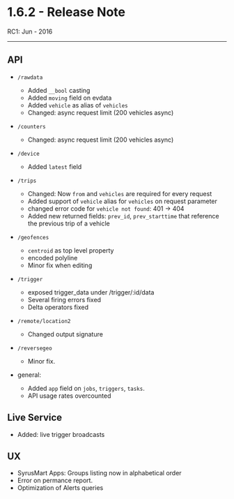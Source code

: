 # 1.6.2 - Release Note
RC1: Jun - 2016


-----
## API

- `/rawdata`
    - Added `__bool` casting
    - Added  `moving` field on evdata
    - Added  `vehicle` as alias of `vehicles`
    - Changed: async request limit (200 vehicles async)

- `/counters`
    - Changed: async request limit (200 vehicles async)

- `/device`
    - Added `latest` field

- `/trips`
    - Changed: Now `from` and `vehicles` are required for every request
    - Added support of `vehicle` alias for `vehicles` on request parameter
    - changed error code for `vehicle not found`: 401 -> 404
    - Added new returned fields: `prev_id`, `prev_starttime` that reference the previous trip of a vehicle


- `/geofences`
    - `centroid` as top level property
    - encoded polyline
    - Minor fix when editing

- `/trigger`
    - exposed trigger_data under /trigger/:id/data
    - Several firing errors fixed
    - Delta operators fixed


- `/remote/location2`
    - Changed output signature

- `/reversegeo`
    - Minor fix.

- general:
    - Added `app` field on `jobs`, `triggers`, `tasks`.
    - API usage rates overcounted

## Live Service
- Added: live trigger broadcasts

## UX
- SyrusMart Apps: Groups listing now in alphabetical order
- Error on permance report.
- Optimization of Alerts queries



